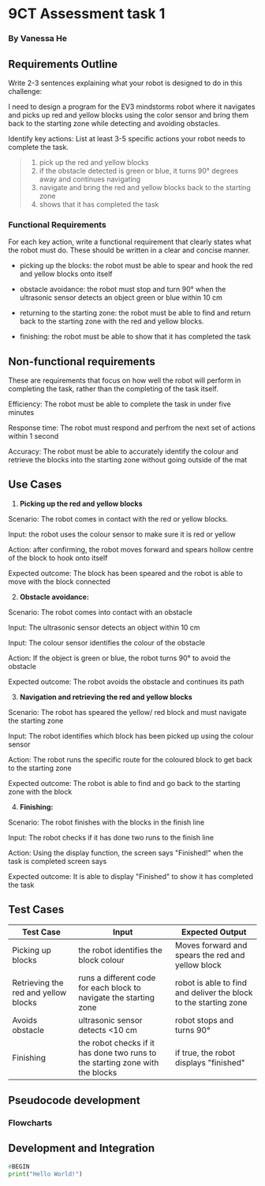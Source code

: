 # 9CT Assessment task 1
### By Vanessa He

## Requirements Outline
 Write 2-3 sentences  explaining what your robot is designed to do in this challenge:

I need to design a program for the EV3 mindstorms robot where it navigates and picks up red and yellow blocks using the color sensor and bring them back to the starting zone while detecting and avoiding obstacles.

Identify key actions:
List at least 3-5 specific actions your robot needs to complete the task.

>1. pick up the red and yellow blocks
>2. if the obstacle detected is green or blue, it turns 90° degrees away and continues navigating
>3. navigate and bring the red and yellow blocks back to the starting zone
>4. shows that it has completed the task
### Functional Requirements
For each key action, write a functional requirement that clearly states what the robot must do. These should be written in a clear and concise manner.

- picking up the blocks: the robot must be able to spear and hook the red and yellow blocks onto itself

- obstacle avoidance: the robot must stop and turn 90°  when the ultrasonic sensor detects an object green or blue within 10 cm

- returning to the starting zone: the robot must be able to find and return back to the starting zone with the red and yellow blocks.

- finishing: the robot must be able to show that it has completed the task

## Non-functional requirements
These are requirements that focus on how well the robot will perform in completing the task, rather than the completing of the task itself.

Efficiency:
The robot must be able to complete the task in under five minutes

Response time:
The robot must respond and perfrom the next set of actions within 1 second 

Accuracy:
The robot must be able to accurately identify the colour and retrieve the blocks into the starting zone without going outside of the mat

## Use Cases
1. **Picking up the red and yellow blocks**

Scenario: The robot comes in contact with the red or yellow blocks.

Input: the robot uses the colour sensor to make sure it is red or yellow

Action: after confirming, the robot moves forward and spears hollow centre of the block to hook onto itself

Expected outcome: The block has been speared and the robot is able to move with the block connected

2. **Obstacle avoidance:**

Scenario: The robot comes into contact with an obstacle

Input: The ultrasonic sensor detects an object within 10 cm

Input: The colour sensor identifies the colour of the obstacle

Action: If the object is green or blue, the robot turns 90° to avoid the obstacle

Expected outcome: The robot avoids the obstacle and continues its path

3. **Navigation and retrieving the red and yellow blocks**

Scenario: The robot has speared the yellow/ red block and must navigate the starting zone

Input: The robot identifies which block has been picked up using the colour sensor

Action: The robot runs the specific route for the coloured block to get back to the starting zone

Expected outcome:
The robot is able to find and go back to the starting zone with the block

4. **Finishing:**

Scenario: The robot finishes with the blocks in the finish line

Input: The robot checks if it has done two runs to the finish line

Action: Using the display function, the screen says "Finished!" when the task is completed screen says 

Expected outcome: It is able to display "Finished" to show it has completed the task

## Test Cases

| Test Case | Input     | Expected Output   |
|---------- |---------- |----------------   |
| Picking up blocks| the robot identifies the block colour| Moves forward and spears the red and yellow block
| Retrieving the red and yellow blocks| runs a different code for each block to navigate the starting zone| robot is able to find and deliver the block to the starting zone
Avoids obstacle| ultrasonic sensor detects <10 cm| robot stops and turns 90° | 
| Finishing | the robot checks if it has done two runs to the starting zone with the blocks | if true, the robot displays "finished"               |

## Pseudocode development


### Flowcharts


## Development and Integration

```Python
#BEGIN
print("Hello World!")
```